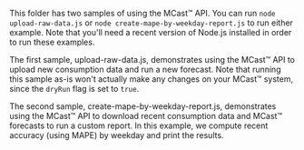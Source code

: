 This folder has two samples of using the MCast™ API.  You can run `node upload-raw-data.js` or `node create-mape-by-weekday-report.js` to run either example. Note that you'll need a recent version of Node.js installed in order to run these examples.

The first sample, upload-raw-data.js, demonstrates using the MCast™ API to upload new consumption data and run a new forecast. Note that running this sample as-is won't actually make any changes on your MCast™ system, since the `dryRun` flag is set to `true`.

The second sample, create-mape-by-weekday-report.js, demonstrates using the MCast™ API to download recent consumption data and MCast™ forecasts to run a custom report. In this example, we compute recent accuracy (using MAPE) by weekday and print the results.
